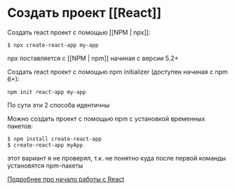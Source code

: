 # Создать проект [[React]]

Создать react проект с помощью [[NPM | npx]]:
```
$ npx create-react-app my-app
```
npx поставляется с [[NPM | npm]] начиная с версии 5.2+

Создать react проект с помощью npm initializer (доступен начиная с npm 6+):
```
npm init react-app my-app
```

По сути эти 2 способа идентичны


Можно создать проект с помощью npm с установкой временных пакетов:
```
$ npm install create-react-app
$ create-react-app myApp
```
этот вариант я не проверял, т.к. не понятно куда после первой команды установятся npm-пакеты

[Подробнее про начало работы с React](https://create-react-app.dev/docs/getting-started)